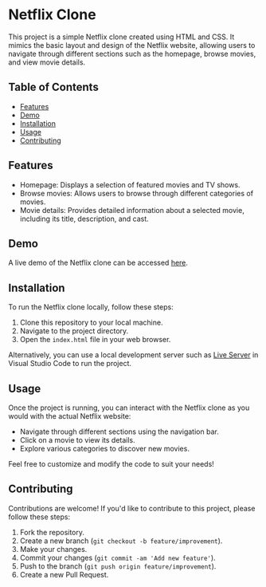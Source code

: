# Netflix Clone

This project is a simple Netflix clone created using HTML and CSS. It mimics the basic layout and design of the Netflix website, allowing users to navigate through different sections such as the homepage, browse movies, and view movie details.

## Table of Contents

- [Features](#features)
- [Demo](#demo)
- [Installation](#installation)
- [Usage](#usage)
- [Contributing](#contributing)


## Features

- Homepage: Displays a selection of featured movies and TV shows.
- Browse movies: Allows users to browse through different categories of movies.
- Movie details: Provides detailed information about a selected movie, including its title, description, and cast.

## Demo

A live demo of the Netflix clone can be accessed [here](https://imaginative-monstera-bbfd3b.netlify.app/).

## Installation

To run the Netflix clone locally, follow these steps:

1. Clone this repository to your local machine.
2. Navigate to the project directory.
3. Open the `index.html` file in your web browser.

Alternatively, you can use a local development server such as [Live Server](https://marketplace.visualstudio.com/items?itemName=ritwickdey.LiveServer) in Visual Studio Code to run the project.

## Usage

Once the project is running, you can interact with the Netflix clone as you would with the actual Netflix website:

- Navigate through different sections using the navigation bar.
- Click on a movie to view its details.
- Explore various categories to discover new movies.

Feel free to customize and modify the code to suit your needs!

## Contributing

Contributions are welcome! If you'd like to contribute to this project, please follow these steps:

1. Fork the repository.
2. Create a new branch (`git checkout -b feature/improvement`).
3. Make your changes.
4. Commit your changes (`git commit -am 'Add new feature'`).
5. Push to the branch (`git push origin feature/improvement`).
6. Create a new Pull Request.

